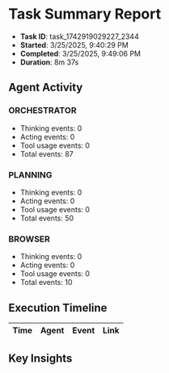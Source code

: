# Task Summary Report

- **Task ID**: task_1742919029227_2344
- **Started**: 3/25/2025, 9:40:29 PM
- **Completed**: 3/25/2025, 9:49:06 PM
- **Duration**: 8m 37s

## Agent Activity

### ORCHESTRATOR

- Thinking events: 0
- Acting events: 0
- Tool usage events: 0
- Total events: 87

### PLANNING

- Thinking events: 0
- Acting events: 0
- Tool usage events: 0
- Total events: 50

### BROWSER

- Thinking events: 0
- Acting events: 0
- Tool usage events: 0
- Total events: 10

## Execution Timeline

| Time | Agent | Event | Link |
| ---- | ----- | ----- | ---- |

## Key Insights


